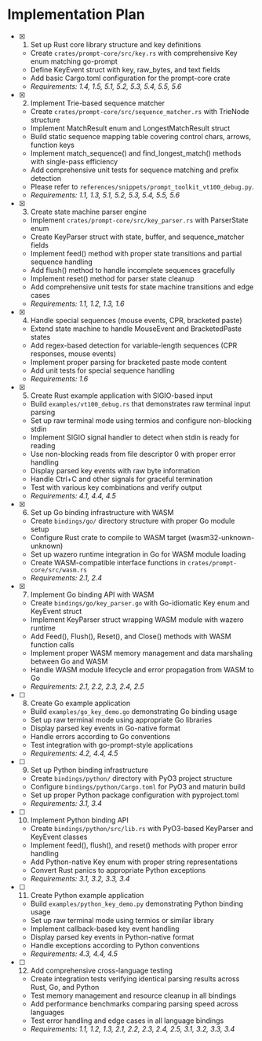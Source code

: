 # Implementation Plan

- [x] 1. Set up Rust core library structure and key definitions
  - Create `crates/prompt-core/src/key.rs` with comprehensive Key enum matching go-prompt
  - Define KeyEvent struct with key, raw_bytes, and text fields
  - Add basic Cargo.toml configuration for the prompt-core crate
  - _Requirements: 1.4, 1.5, 5.1, 5.2, 5.3, 5.4, 5.5, 5.6_

- [x] 2. Implement Trie-based sequence matcher
  - Create `crates/prompt-core/src/sequence_matcher.rs` with TrieNode structure
  - Implement MatchResult enum and LongestMatchResult struct
  - Build static sequence mapping table covering control chars, arrows, function keys
  - Implement match_sequence() and find_longest_match() methods with single-pass efficiency
  - Add comprehensive unit tests for sequence matching and prefix detection
  - Please refer to `references/snippets/prompt_toolkit_vt100_debug.py`.
  - _Requirements: 1.1, 1.3, 5.1, 5.2, 5.3, 5.4, 5.5, 5.6_

- [x] 3. Create state machine parser engine
  - Implement `crates/prompt-core/src/key_parser.rs` with ParserState enum
  - Create KeyParser struct with state, buffer, and sequence_matcher fields
  - Implement feed() method with proper state transitions and partial sequence handling
  - Add flush() method to handle incomplete sequences gracefully
  - Implement reset() method for parser state cleanup
  - Add comprehensive unit tests for state machine transitions and edge cases
  - _Requirements: 1.1, 1.2, 1.3, 1.6_

- [x] 4. Handle special sequences (mouse events, CPR, bracketed paste)
  - Extend state machine to handle MouseEvent and BracketedPaste states
  - Add regex-based detection for variable-length sequences (CPR responses, mouse events)
  - Implement proper parsing for bracketed paste mode content
  - Add unit tests for special sequence handling
  - _Requirements: 1.6_

- [x] 5. Create Rust example application with SIGIO-based input
  - Build `examples/vt100_debug.rs` that demonstrates raw terminal input parsing
  - Set up raw terminal mode using termios and configure non-blocking stdin
  - Implement SIGIO signal handler to detect when stdin is ready for reading
  - Use non-blocking reads from file descriptor 0 with proper error handling
  - Display parsed key events with raw byte information
  - Handle Ctrl+C and other signals for graceful termination
  - Test with various key combinations and verify output
  - _Requirements: 4.1, 4.4, 4.5_

- [x] 6. Set up Go binding infrastructure with WASM
  - Create `bindings/go/` directory structure with proper Go module setup
  - Configure Rust crate to compile to WASM target (wasm32-unknown-unknown)
  - Set up wazero runtime integration in Go for WASM module loading
  - Create WASM-compatible interface functions in `crates/prompt-core/src/wasm.rs`
  - _Requirements: 2.1, 2.4_

- [x] 7. Implement Go binding API with WASM
  - Create `bindings/go/key_parser.go` with Go-idiomatic Key enum and KeyEvent struct
  - Implement KeyParser struct wrapping WASM module with wazero runtime
  - Add Feed(), Flush(), Reset(), and Close() methods with WASM function calls
  - Implement proper WASM memory management and data marshaling between Go and WASM
  - Handle WASM module lifecycle and error propagation from WASM to Go
  - _Requirements: 2.1, 2.2, 2.3, 2.4, 2.5_

- [ ] 8. Create Go example application
  - Build `examples/go_key_demo.go` demonstrating Go binding usage
  - Set up raw terminal mode using appropriate Go libraries
  - Display parsed key events in Go-native format
  - Handle errors according to Go conventions
  - Test integration with go-prompt-style applications
  - _Requirements: 4.2, 4.4, 4.5_

- [ ] 9. Set up Python binding infrastructure
  - Create `bindings/python/` directory with PyO3 project structure
  - Configure `bindings/python/Cargo.toml` for PyO3 and maturin build
  - Set up proper Python package configuration with pyproject.toml
  - _Requirements: 3.1, 3.4_

- [ ] 10. Implement Python binding API
  - Create `bindings/python/src/lib.rs` with PyO3-based KeyParser and KeyEvent classes
  - Implement feed(), flush(), and reset() methods with proper error handling
  - Add Python-native Key enum with proper string representations
  - Convert Rust panics to appropriate Python exceptions
  - _Requirements: 3.1, 3.2, 3.3, 3.4_

- [ ] 11. Create Python example application
  - Build `examples/python_key_demo.py` demonstrating Python binding usage
  - Set up raw terminal mode using termios or similar library
  - Implement callback-based key event handling
  - Display parsed key events in Python-native format
  - Handle exceptions according to Python conventions
  - _Requirements: 4.3, 4.4, 4.5_

- [ ] 12. Add comprehensive cross-language testing
  - Create integration tests verifying identical parsing results across Rust, Go, and Python
  - Test memory management and resource cleanup in all bindings
  - Add performance benchmarks comparing parsing speed across languages
  - Test error handling and edge cases in all language bindings
  - _Requirements: 1.1, 1.2, 1.3, 2.1, 2.2, 2.3, 2.4, 2.5, 3.1, 3.2, 3.3, 3.4_